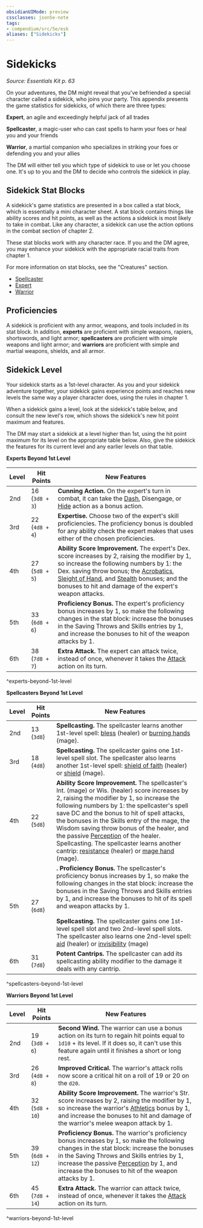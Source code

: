 ```yaml
---
obsidianUIMode: preview
cssclasses: json5e-note
tags:
- compendium/src/5e/esk
aliases: ["Sidekicks"]
---
```

# Sidekicks
*Source: Essentials Kit p. 63* 

On your adventures, the DM might reveal that you've befriended a special character called a sidekick, who joins your party. This appendix presents the game statistics for sidekicks, of which there are three types:

**Expert**, an agile and exceedingly helpful jack of all trades

**Spellcaster**, a magic-user who can cast spells to harm your foes or heal you and your friends

**Warrior**, a martial companion who specializes in striking your foes or defending you and your allies

The DM will either tell you which type of sidekick to use or let you choose one. It's up to you and the DM to decide who controls the sidekick in play.

## Sidekick Stat Blocks

A sidekick's game statistics are presented in a box called a stat block, which is essentially a mini character sheet. A stat block contains things like ability scores and hit points, as well as the actions a sidekick is most likely to take in combat. Like any character, a sidekick can use the action options in the combat section of chapter 2.

These stat blocks work with any character race. If you and the DM agree, you may enhance your sidekick with the appropriate racial traits from chapter 1.

For more information on stat blocks, see the "Creatures" section.

- [Spellcaster](/Systems/5e/bestiary/humanoid/spellcaster-esk.md)  
- [Expert](/Systems/5e/bestiary/humanoid/expert-esk.md)  
- [Warrior](/Systems/5e/bestiary/humanoid/warrior-esk.md)  

## Proficiencies

A sidekick is proficient with any armor, weapons, and tools included in its stat block. In addition, **experts** are proficient with simple weapons, rapiers, shortswords, and light armor; **spellcasters** are proficient with simple weapons and light armor; and **warriors** are proficient with simple and martial weapons, shields, and all armor.

## Sidekick Level

Your sidekick starts as a 1st-level character. As you and your sidekick adventure together, your sidekick gains experience points and reaches new levels the same way a player character does, using the rules in chapter 1.

When a sidekick gains a level, look at the sidekick's table below, and consult the new level's row, which shows the sidekick's new hit point maximum and features.

The DM may start a sidekick at a level higher than 1st, using the hit point maximum for its level on the appropriate table below. Also, give the sidekick the features for its current level and any earlier levels on that table.

**Experts Beyond 1st Level**

| Level | Hit Points | New Features |
|-------|------------|--------------|
| 2nd | 16 (`3d8 + 3`) | **Cunning Action.** On the expert's turn in combat, it can take the [Dash](/Systems/5e/rules/actions.md#Dash), Disengage, or [Hide](/Systems/5e/rules/actions.md#Hide) action as a bonus action. |
| 3rd | 22 (`4d8 + 4`) | **Expertise.** Choose two of the expert's skill proficiencies. The proficiency bonus is doubled for any ability check the expert makes that uses either of the chosen proficiencies. |
| 4th | 27 (`5d8 + 5`) | **Ability Score Improvement.** The expert's Dex. score increases by 2, raising the modifier by 1, so increase the following numbers by 1: the Dex. saving throw bonus; the [Acrobatics](/Systems/5e/rules/skills.md#Acrobatics), [Sleight of Hand](/Systems/5e/rules/skills.md#Sleight%20of%20Hand), and [Stealth](/Systems/5e/rules/skills.md#Stealth) bonuses; and the bonuses to hit and damage of the expert's weapon attacks. |
| 5th | 33 (`6d8 + 6`) | **Proficiency Bonus.** The expert's proficiency bonus increases by 1, so make the following changes in the stat block: increase the bonuses in the Saving Throws and Skills entries by 1, and increase the bonuses to hit of the weapon attacks by 1. |
| 6th | 38 (`7d8 + 7`) | **Extra Attack.** The expert can attack twice, instead of once, whenever it takes the [Attack](/Systems/5e/rules/actions.md#Attack) action on its turn. |
^experts-beyond-1st-level

**Spellcasters Beyond 1st Level**

| Level | Hit Points | New Features |
|-------|------------|--------------|
| 2nd | 13 (`3d8`) | **Spellcasting.** The spellcaster learns another 1st-level spell: [bless](/Systems/5e/spells/bless.md) (healer) or [burning hands](/Systems/5e/spells/burning-hands.md) (mage). |
| 3rd | 18 (`4d8`) | **Spellcasting.** The spellcaster gains one 1st-level spell slot. The spellcaster also learns another 1st-level spell: [shield of faith](/Systems/5e/spells/shield-of-faith.md) (healer) or [shield](/Systems/5e/spells/shield.md) (mage). |
| 4th | 22 (`5d8`) | **Ability Score Improvement.** The spellcaster's Int. (mage) or Wis. (healer) score increases by 2, raising the modifier by 1, so increase the following numbers by 1: the spellcaster's spell save DC and the bonus to hit of spell attacks, the bonuses in the Skills entry of the mage, the Wisdom saving throw bonus of the healer, and the passive [Perception](/Systems/5e/rules/skills.md#Perception) of the healer. Spellcasting. The spellcaster learns another cantrip: [resistance](/Systems/5e/spells/resistance.md) (healer) or [mage hand](/Systems/5e/spells/mage-hand.md) (mage). |
| 5th | 27 (`6d8`) | **.** **Proficiency Bonus.** The spellcaster's proficiency bonus increases by 1, so make the following changes in the stat block: increase the bonuses in the Saving Throws and Skills entries by 1, and increase the bonuses to hit of its spell and weapon attacks by 1.<br /><br />**Spellcasting.** The spellcaster gains one 1st-level spell slot and two 2nd-level spell slots. The spellcaster also learns one 2nd-level spell: [aid](/Systems/5e/spells/aid.md) (healer) or [invisibility](/Systems/5e/spells/invisibility.md) (mage) |
| 6th | 31 (`7d8`) | **Potent Cantrips.** The spellcaster can add its spellcasting ability modifier to the damage it deals with any cantrip. |
^spellcasters-beyond-1st-level

**Warriors Beyond 1st Level**

| Level | Hit Points | New Features |
|-------|------------|--------------|
| 2nd | 19 (`3d8 + 6`) | **Second Wind.** The warrior can use a bonus action on its turn to regain hit points equal to `1d10` + its level. If it does so, it can't use this feature again until it finishes a short or long rest. |
| 3rd | 26 (`4d8 + 8`) | **Improved Critical.** The warrior's attack rolls now score a critical hit on a roll of 19 or 20 on the `d20`. |
| 4th | 32 (`5d8 + 10`) | **Ability Score Improvement.** The warrior's Str. score increases by 2, raising the modifier by 1, so increase the warrior's [Athletics](/Systems/5e/rules/skills.md#Athletics) bonus by 1, and increase the bonuses to hit and damage of the warrior's melee weapon attack by 1. |
| 5th | 39 (`6d8 + 12`) | **Proficiency Bonus.** The warrior's proficiency bonus increases by 1, so make the following changes in the stat block: increase the bonuses in the Saving Throws and Skills entries by 1, increase the passive [Perception](/Systems/5e/rules/skills.md#Perception) by 1, and increase the bonuses to hit of the weapon attacks by 1. |
| 6th | 45 (`7d8 + 14`) | **Extra Attack.** The warrior can attack twice, instead of once, whenever it takes the [Attack](/Systems/5e/rules/actions.md#Attack) action on its turn. |
^warriors-beyond-1st-level